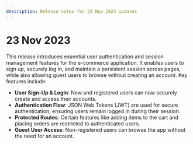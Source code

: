 ```yaml
---
description: Release notes for 23 Nov 2023 updates
---
```


# 23 Nov 2023

This release introduces essential user authentication and session management features for the e-commerce application. It enables users to sign up, securely log in, and maintain a persistent session across pages, while also allowing guest users to browse without creating an account. Key features include:

* **User Sign-Up & Login**: New and registered users can now securely create and access their accounts.
* **Authentication Flow**: JSON Web Tokens (JWT) are used for secure authentication, ensuring users remain logged in during their session.
* **Protected Routes**: Certain features like adding items to the cart and placing orders are restricted to authenticated users.
* **Guest User Access**: Non-registered users can browse the app without the need for an account.
